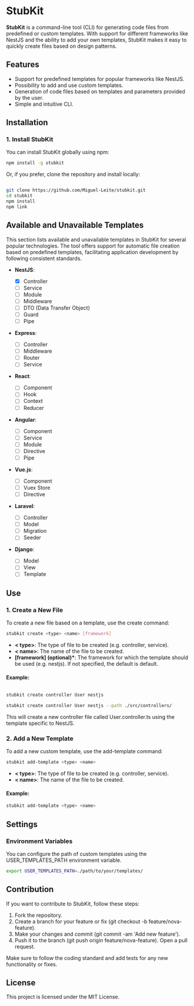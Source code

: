 # **StubKit**

**StubKit** is a command-line tool (CLI) for generating code files from predefined or custom templates. With support for different frameworks like NestJS and the ability to add your own templates, StubKit makes it easy to quickly create files based on design patterns.

## **Features**

- Support for predefined templates for popular frameworks like NestJS.
- Possibility to add and use custom templates.
- Generation of code files based on templates and parameters provided by the user.
- Simple and intuitive CLI.

## **Installation**

### **1. Install StubKit**

You can install StubKit globally using npm:

```bash
npm install -g stubkit
```

Or, if you prefer, clone the repository and install locally:

```bash

git clone https://github.com/Miguel-Leite/stubkit.git
cd stubkit
npm install
npm link

```

## Available and Unavailable Templates

This section lists available and unavailable templates in StubKit for several popular technologies. The tool offers support for automatic file creation based on predefined templates, facilitating application development by following consistent standards.

- **NestJS**:

  - [x] Controller
  - [ ] Service
  - [ ] Module
  - [ ] Middleware
  - [ ] DTO (Data Transfer Object)
  - [ ] Guard
  - [ ] Pipe

- **Express**:

  - [ ] Controller
  - [ ] Middleware
  - [ ] Router
  - [ ] Service

- **React**:

  - [ ] Component
  - [ ] Hook
  - [ ] Context
  - [ ] Reducer

- **Angular**:

  - [ ] Component
  - [ ] Service
  - [ ] Module
  - [ ] Directive
  - [ ] Pipe

- **Vue.js**:

  - [ ] Component
  - [ ] Vuex Store
  - [ ] Directive

- **Laravel**:

  - [ ] Controller
  - [ ] Model
  - [ ] Migration
  - [ ] Seeder

- **Django**:
  - [ ] Model
  - [ ] View
  - [ ] Template

## **Use**

### **1. Create a New File**

To create a new file based on a template, use the create command:

```bash
stubkit create <type> <name> [framework]
```

- **< type>**: The type of file to be created (e.g. controller, service).
- **< name>**: The name of the file to be created.
- **[framework] (optional)\***: The framework for which the template should be used (e.g. nestjs). If not specified, the default is default.

#### Example:

```bash

stubkit create controller User nestjs

stubkit create controller User nestjs --path ./src/controllers/

```

This will create a new controller file called User.controller.ts using the template specific to NestJS.

### **2. Add a New Template**

To add a new custom template, use the add-template command:

```bash
stubkit add-template <type> <name>
```

- **< type>**: The type of file to be created (e.g. controller, service).
- **< name>**: The name of the file to be created.

#### Example:

```bash
stubkit add-template <type> <name>
```

## **Settings**

### **Environment Variables**

You can configure the path of custom templates using the USER_TEMPLATES_PATH environment variable.

```bash
export USER_TEMPLATES_PATH=./path/to/your/templates/
```

## **Contribution**

If you want to contribute to StubKit, follow these steps:

1. Fork the repository.
2. Create a branch for your feature or fix (git checkout -b feature/nova-feature).
3. Make your changes and commit (git commit -am 'Add new feature').
4. Push it to the branch (git push origin feature/nova-feature).
   Open a pull request.

Make sure to follow the coding standard and add tests for any new functionality or fixes.

## **License**

This project is licensed under the MIT License.
